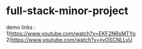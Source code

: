 # full-stack-minor-project
 demo links :<br>
 1)https://www.youtube.com/watch?v=EKF2NRsMTYo<br>
 2)https://www.youtube.com/watch?v=jiyOSCNLLyU
